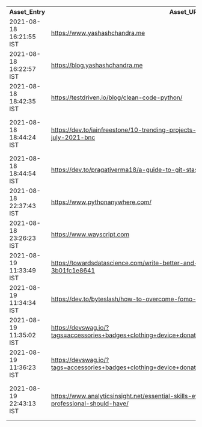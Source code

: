 
<table>

<tr>
<th> Asset_Entry </th>
<th> Asset_URL </th>
<th> Remarks </th>
<tr>

<tr>
<td>2021-08-18 16:21:55 IST</td>
<td><a href="https://www.yashashchandra.me">https://www.yashashchandra.me</a></td>
<td>My Personal WebPage</td>
</tr>

<tr>
<td>2021-08-18 16:22:57 IST</td>
<td><a href="https://blog.yashashchandra.me">https://blog.yashashchandra.me</a></td>
<td>My blog</td>
</tr>

<tr>
<td>2021-08-18 18:42:35 IST</td>
<td><a href="https://testdriven.io/blog/clean-code-python/">https://testdriven.io/blog/clean-code-python/</a></td>
<td>Cleaner Code in Python</td>
</tr>

<tr>
<td>2021-08-18 18:44:24 IST</td>
<td><a href="https://dev.to/iainfreestone/10-trending-projects-on-github-for-web-developers-30th-july-2021-bnc">https://dev.to/iainfreestone/10-trending-projects-on-github-for-web-developers-30th-july-2021-bnc</a></td>
<td>10 Trending projects on GitHub for web developers - 30th July 2021 Dev.to Post</td>
</tr>

<tr>
<td>2021-08-18 18:44:54 IST</td>
<td><a href="https://dev.to/pragativerma18/a-guide-to-git-stash-2h5d">https://dev.to/pragativerma18/a-guide-to-git-stash-2h5d</a></td>
<td>A Guide to Git Stash</td>
</tr>

<tr>
<td>2021-08-18 22:37:43 IST</td>
<td><a href="https://www.pythonanywhere.com/">https://www.pythonanywhere.com/</a></td>
<td>Online Python Server24/7</td>
</tr>

<tr>
<td>2021-08-18 23:26:23 IST</td>
<td><a href="https://www.wayscript.com">https://www.wayscript.com</a></td>
<td>Automation CI/CD Platform like pythonanywhere.com</td>
</tr>

<tr>
<td>2021-08-19 11:33:49 IST</td>
<td><a href="https://towardsdatascience.com/write-better-and-faster-python-using-einstein-notation-3b01fc1e8641">https://towardsdatascience.com/write-better-and-faster-python-using-einstein-notation-3b01fc1e8641</a></td>
<td>Write Better And Faster Python Using Einstein Notation numpy..</td>
</tr>

<tr>
<td>2021-08-19 11:34:34 IST</td>
<td><a href="https://dev.to/byteslash/how-to-overcome-fomo-in-coding-174n">https://dev.to/byteslash/how-to-overcome-fomo-in-coding-174n</a></td>
<td>How to Overcome FOMO in Coding</td>
</tr>

<tr>
<td>2021-08-19 11:35:02 IST</td>
<td><a href="https://devswag.io/?tags=accessories+badges+clothing+device+donation+hacktoberfest+mug+software+stickers">https://devswag.io/?tags=accessories+badges+clothing+device+donation+hacktoberfest+mug+software+stickers</a></td>
<td>Dev Swag</td>
</tr>

<tr>
<td>2021-08-19 11:36:23 IST</td>
<td><a href="https://devswag.io/?tags=accessories+badges+clothing+device+donation+hacktoberfest+mug+software+stickers">https://devswag.io/?tags=accessories+badges+clothing+device+donation+hacktoberfest+mug+software+stickers</a></td>
<td>Digitally induced GmBH</td>
</tr>

<tr>
<td>2021-08-19 22:43:13 IST</td>
<td><a href="https://www.analyticsinsight.net/essential-skills-every-aspiring-cybersecurity-professional-should-have/">https://www.analyticsinsight.net/essential-skills-every-aspiring-cybersecurity-professional-should-have/</a></td>
<td>ESSENTIAL SKILLS EVERY ASPIRING CYBERSECURITY PROFESSIONAL SHOULD HAVE</td>
</tr>

</table>
